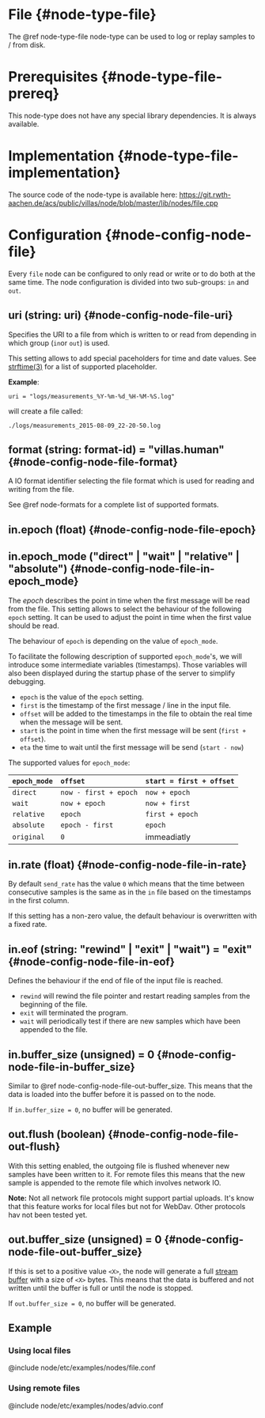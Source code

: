 # File {#node-type-file}

The @ref node-type-file node-type can be used to log or replay samples to / from disk.

# Prerequisites {#node-type-file-prereq}

This node-type does not have any special library dependencies. It is always available.

# Implementation {#node-type-file-implementation}

The source code of the node-type is available here:
https://git.rwth-aachen.de/acs/public/villas/node/blob/master/lib/nodes/file.cpp

# Configuration {#node-config-node-file}

Every `file` node can be configured to only read or write or to do both at the same time.
The node configuration is divided into two sub-groups: `in` and `out`.

## uri (string: uri) {#node-config-node-file-uri}

Specifies the URI to a file from which is written to or read from depending in which group (`in`or `out`) is used.

This setting allows to add special paceholders for time and date values.
See [strftime(3)](http://man7.org/linux/man-pages/man3/strftime.3.html) for a list of supported placeholder.

**Example**:

```
uri = "logs/measurements_%Y-%m-%d_%H-%M-%S.log"
```

will create a file called:

```
./logs/measurements_2015-08-09_22-20-50.log
```

## format (string: format-id) = "villas.human" {#node-config-node-file-format}

A IO format identifier selecting the file format which is used for reading and writing from the file.

See @ref node-formats for a complete list of supported formats.

## in.epoch (float) {#node-config-node-file-epoch}

## in.epoch_mode ("direct" | "wait" | "relative" | "absolute") {#node-config-node-file-in-epoch_mode}

The *epoch* describes the point in time when the first message will be read from the file.
This setting allows to select the behaviour of the following `epoch` setting.
It can be used to adjust the point in time when the first value should be read.

The behaviour of `epoch` is depending on the value of `epoch_mode`.

To facilitate the following description of supported `epoch_mode`'s, we will introduce some intermediate variables (timestamps).
Those variables will also been displayed during the startup phase of the server to simplify debugging.

- `epoch` is the value of the `epoch` setting.
- `first` is the timestamp of the first message / line in the input file.
- `offset` will be added to the timestamps in the file to obtain the real time when the message will be sent.
- `start` is the point in time when the first message will be sent (`first + offset`).
- `eta` the time to wait until the first message will be send (`start - now`)

The supported values for `epoch_mode`:

| `epoch_mode` 	| `offset` 		| `start = first + offset` |
| :--		| :--			| :-- |
| `direct`  	| `now - first + epoch` 	| `now + epoch` |
| `wait`  	| `now + epoch` 		| `now + first` |
| `relative` 	| `epoch` 		| `first + epoch` |
| `absolute` 	| `epoch - first` 	| `epoch` |
| `original` 	| `0` 			| immeadiatly |

## in.rate (float) {#node-config-node-file-in-rate}

By default `send_rate` has the value `0` which means that the time between consecutive samples is the same as in the `in` file based on the timestamps in the first column.

If this setting has a non-zero value, the default behaviour is overwritten with a fixed rate.

## in.eof (string: "rewind" | "exit" | "wait") = "exit" {#node-config-node-file-in-eof}

Defines the behaviour if the end of file of the input file is reached.

 - `rewind` will rewind the file pointer and restart reading samples from the beginning of the file.
 - `exit` will terminated the program.
 - `wait` will periodically test if there are new samples which have been appended to the file.

## in.buffer_size (unsigned) = 0 {#node-config-node-file-in-buffer_size}

Similar to @ref node-config-node-file-out-buffer_size. This means that the data is loaded into the buffer before it is passed on to the node.

If `in.buffer_size = 0`, no buffer will be generated.

## out.flush (boolean) {#node-config-node-file-out-flush}

With this setting enabled, the outgoing file is flushed whenever new samples have been written to it.
For remote files this means that the new sample is appended to the remote file which involves network IO.

**Note:** Not all network file protocols might support partial uploads.
It's know that this feature works for local files but not for WebDav.
Other protocols hav not been tested yet.

## out.buffer_size (unsigned) = 0 {#node-config-node-file-out-buffer_size}

If this is set to a positive value `<X>`, the node will generate a full [stream buffer](https://linux.die.net/man/3/setvbuf) with a size of `<X>` bytes. This means that the data is buffered and not written until the buffer is full or until the node is stopped.

If `out.buffer_size = 0`, no buffer will be generated.

## Example

### Using local files
@include node/etc/examples/nodes/file.conf

### Using remote files
@include node/etc/examples/nodes/advio.conf
